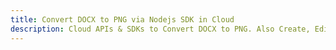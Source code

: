 ---title: Convert DOCX to PNG via Nodejs SDK in Clouddescription: Cloud APIs & SDKs to Convert DOCX to PNG. Also Create, Edit & Render Microsoft Word & OpenOffice documents in the Cloud.---